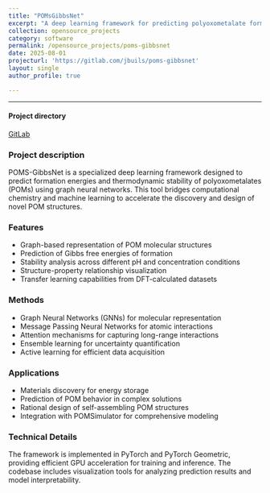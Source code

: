 ```yaml
---
title: "POMsGibbsNet"
excerpt: "A deep learning framework for predicting polyoxometalate formation energies and stability using graph neural networks."
collection: opensource_projects
category: software
permalink: /opensource_projects/poms-gibbsnet
date: 2025-08-01
projecturl: 'https://gitlab.com/jbuils/poms-gibbsnet'
layout: single
author_profile: true

---
```


------ 

#### Project directory

[GitLab]('https://gitlab.com/jbuils/poms-gibbsnet')

### Project description

POMS-GibbsNet is a specialized deep learning framework designed to predict formation energies and thermodynamic stability of polyoxometalates (POMs) using graph neural networks. This tool bridges computational chemistry and machine learning to accelerate the discovery and design of novel POM structures.

### Features

* Graph-based representation of POM molecular structures
* Prediction of Gibbs free energies of formation
* Stability analysis across different pH and concentration conditions
* Structure-property relationship visualization
* Transfer learning capabilities from DFT-calculated datasets

### Methods

* Graph Neural Networks (GNNs) for molecular representation
* Message Passing Neural Networks for atomic interactions
* Attention mechanisms for capturing long-range interactions
* Ensemble learning for uncertainty quantification
* Active learning for efficient data acquisition

### Applications

* Materials discovery for energy storage
* Prediction of POM behavior in complex solutions
* Rational design of self-assembling POM structures
* Integration with POMSimulator for comprehensive modeling

### Technical Details
The framework is implemented in PyTorch and PyTorch Geometric, providing efficient GPU acceleration for training and inference. The codebase includes visualization tools for analyzing prediction results and model interpretability.